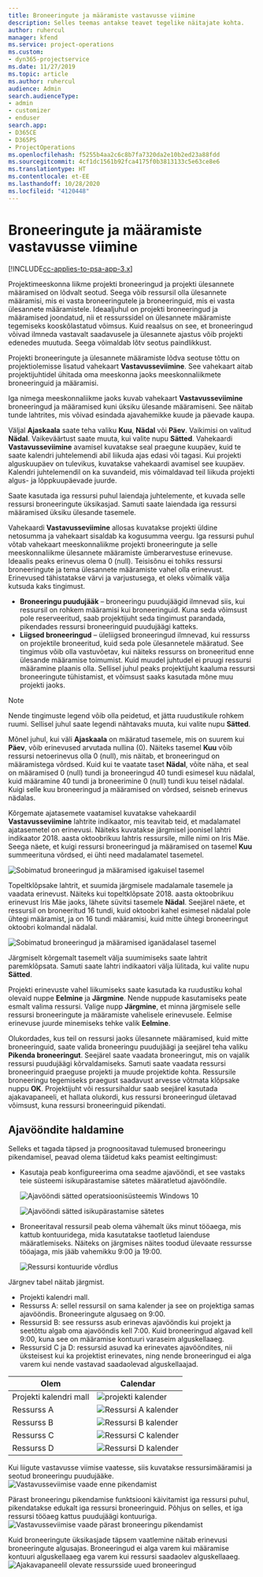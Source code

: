 ```yaml
---
title: Broneeringute ja määramiste vastavusse viimine
description: Selles teemas antakse teavet tegelike näitajate kohta.
author: ruhercul
manager: kfend
ms.service: project-operations
ms.custom:
- dyn365-projectservice
ms.date: 11/27/2019
ms.topic: article
ms.author: ruhercul
audience: Admin
search.audienceType:
- admin
- customizer
- enduser
search.app:
- D365CE
- D365PS
- ProjectOperations
ms.openlocfilehash: f5255b4aa2c6c8b7fa7320da2e10b2ed23a88fdd
ms.sourcegitcommit: 4cf1dc1561b92fca4175f0b3813133c5e63ce8e6
ms.translationtype: HT
ms.contentlocale: et-EE
ms.lasthandoff: 10/28/2020
ms.locfileid: "4120448"
---
```

# <a name="reconcile-bookings-and-assignments"></a>Broneeringute ja määramiste vastavusse viimine

[!INCLUDE[cc-applies-to-psa-app-3.x](../includes/cc-applies-to-psa-app-3x.md)]

Projektimeeskonna liikme projekti broneeringud ja projekti ülesannete määramised on lõdvalt seotud. Seega võib ressursil olla ülesannete määramisi, mis ei vasta broneeringutele ja broneeringuid, mis ei vasta ülesannete määramistele. Ideaaljuhul on projekti broneeringud ja määramised joondatud, nii et ressurssidel on ülesannete määramiste tegemiseks kooskõlastatud võimsus. Kuid reaalsus on see, et broneeringud võivad ilmneda vastavalt saadavusele ja ülesannete ajastus võib projekti edenedes muutuda. Seega võimaldab lõtv seotus paindlikkust.

Projekti broneeringute ja ülesannete määramiste lõdva seotuse tõttu on projektiolemisse lisatud vahekaart **Vastavusseviimine**. See vahekaart aitab projektijuhtidel ühitada oma meeskonna jaoks meeskonnaliikmete broneeringuid ja määramisi.

Iga nimega meeskonnaliikme jaoks kuvab vahekaart **Vastavusseviimine** broneeringud ja määramised kuni üksiku ülesande määramiseni. See näitab tunde lahtrites, mis võivad esindada ajavahemikke kuude ja päevade kaupa.

Väljal **Ajaskaala** saate teha valiku **Kuu**, **Nädal** või **Päev**. Vaikimisi on valitud **Nädal**. Vaikeväärtust saate muuta, kui valite nupu **Sätted**. Vahekaardi **Vastavusseviimine** avamisel kuvatakse seal praegune kuupäev, kuid te saate kalendri juhtelemendi abil liikuda ajas edasi või tagasi. Kui projekti alguskuupäev on tulevikus, kuvatakse vahekaardi avamisel see kuupäev. Kalendri juhtelemendil on ka suvandeid, mis võimaldavad teil liikuda projekti algus- ja lõppkuupäevade juurde.

Saate kasutada iga ressursi puhul laiendaja juhtelemente, et kuvada selle ressursi broneeringute üksikasjad. Samuti saate laiendada iga ressursi määramised üksiku ülesande tasemele.

Vahekaardi **Vastavusseviimine** allosas kuvatakse projekti üldine netosumma ja vahekaart sisaldab ka kogusumma veergu. Iga ressursi puhul võtab vahekaart meeskonnaliikme projekti broneeringute ja selle meeskonnaliikme ülesannete määramiste ümberarvestuse erinevuse. Ideaalis peaks erinevus olema 0 (null). Teisisõnu ei tohiks ressursi broneeringute ja tema ülesannete määramiste vahel olla erinevust. Erinevused tähistatakse värvi ja varjustusega, et oleks võimalik välja kutsuda kaks tingimust.

- **Broneeringu puudujääk** – broneeringu puudujäägid ilmnevad siis, kui ressursil on rohkem määramisi kui broneeringuid. Kuna seda võimsust pole reserveeritud, saab projektijuht seda tingimust parandada, pikendades ressursi broneeringuid puudujäägi katteks.
- **Liigsed broneeringud** – üleliigsed broneeringud ilmnevad, kui ressurss on projektile broneeritud, kuid seda pole ülesannetele määratud. See tingimus võib olla vastuvõetav, kui näiteks ressurss on broneeritud enne ülesande määramise toimumist. Kuid muudel juhtudel ei pruugi ressursi määramine plaanis olla. Sellisel juhul peaks projektijuht kaaluma ressursi broneeringute tühistamist, et võimsust saaks kasutada mõne muu projekti jaoks.

> [!NOTE]
> Nende tingimuste legend võib olla peidetud, et jätta ruudustikule rohkem ruumi. Sellisel juhul saate legendi nähtavaks muuta, kui valite nupu **Sätted**.

Mõnel juhul, kui väli **Ajaskaala** on määratud tasemele, mis on suurem kui **Päev**, võib erinevused arvutada nullina (0). Näiteks tasemel **Kuu** võib ressursi netoerinevus olla 0 (null), mis näitab, et broneeringud on määramistega võrdsed. Kuid kui te vaatate taset **Nädal**, võite näha, et seal on määramised 0 (null) tundi ja broneeringud 40 tundi esimesel kuu nädalal, kuid määramine 40 tundi ja broneerimine 0 (null) tundi kuu teisel nädalal. Kuigi selle kuu broneeringud ja määramised on võrdsed, seisneb erinevus nädalas.

Kõrgemate ajatasemete vaatamisel kuvatakse vahekaardil **Vastavusseviimine** lahtrite indikaator, mis teavitab teid, et madalamatel ajatasemetel on erinevusi. Näiteks kuvatakse järgmisel joonisel lahtri indikaator 2018. aasta oktoobrikuu lahtris ressursile, mille nimi on Iris Mäe. Seega näete, et kuigi ressursi broneeringud ja määramised on tasemel **Kuu** summeerituna võrdsed, ei ühti need madalamatel tasemetel.

![Sobimatud broneeringud ja määramised igakuisel tasemel](media/reconcile-assignments-01.JPG)

Topeltklõpsake lahtrit, et suumida järgmisele madalamale tasemele ja vaadata erinevust. Näiteks kui topeltklõpsate 2018. aasta oktoobrikuu erinevust Iris Mäe jaoks, lähete süvitsi tasemele **Nädal**. Seejärel näete, et ressursil on broneeritud 16 tundi, kuid oktoobri kahel esimesel nädalal pole ühtegi määramist, ja on 16 tundi määramisi, kuid mitte ühtegi broneeringut oktoobri kolmandal nädalal.

![Sobimatud broneeringud ja määramised iganädalasel tasemel](media/reconcile-assignments-02.JPG)

Järgmiselt kõrgemalt tasemelt välja suumimiseks saate lahtrit paremklõpsata. Samuti saate lahtri indikaatori välja lülitada, kui valite nupu **Sätted**. 

Projekti erinevuste vahel liikumiseks saate kasutada ka ruudustiku kohal olevaid nuppe **Eelmine** ja **Järgmine**. Nende nuppude kasutamiseks peate esmalt valima ressursi. Valige nupp **Järgmine**, et minna järgmisele selle ressursi broneeringute ja määramiste vahelisele erinevusele. Eelmise erinevuse juurde minemiseks tehke valik **Eelmine**.

Olukordades, kus teil on ressursi jaoks ülesannete määramised, kuid mitte broneeringuid, saate valida broneeringu puudujäägi ja seejärel teha valiku **Pikenda broneeringut**. Seejärel saate vaadata broneeringut, mis on vajalik ressursi puudujäägi kõrvaldamiseks. Samuti saate vaadata ressursi broneeringuid praeguse projekti ja muude projektide kohta. Ressursile broneeringu tegemiseks praegust saadavust arvesse võtmata klõpsake nuppu **OK**. Projektijuht või ressursihaldur saab seejärel kasutada ajakavapaneeli, et hallata olukordi, kus ressursi broneeringud ületavad võimsust, kuna ressursi broneeringuid pikendati.

## <a name="managing-with-time-zones"></a>Ajavööndite haldamine
Selleks et tagada täpsed ja prognoositavad tulemused broneeringu pikendamisel, peavad olema täidetud kaks peamist eeltingimust:  

- Kasutaja peab konfigureerima oma seadme ajavööndi, et see vastaks teie süsteemi isikupärastamise sätetes määratletud ajavööndile.
 
  ![Ajavööndi sätted operatsioonisüsteemis Windows 10](media/reconcile-assignments-03.png)

  ![Ajavööndi sätted isikupärastamise sätetes](media/reconcile-assignments-04.png)
 
- Broneeritaval ressursil peab olema vähemalt üks minut tööaega, mis kattub kontuuridega, mida kasutatakse taotletud laienduse määratlemiseks. Näiteks on järgmises näites toodud ülevaate ressursse tööajaga, mis jääb vahemikku 9:00 ja 19:00. 

  ![Ressursi kontuuride võrdlus](media/reconcile-assignments-05.png)

Järgnev tabel näitab järgmist.

- Projekti kalendri mall.
- Ressurss A: sellel ressursil on sama kalender ja see on projektiga samas ajavööndis. Broneeringute algusaeg on 9:00.
- Ressursid B: see ressurss asub erinevas ajavööndis kui projekt ja seetõttu algab oma ajavööndis kell 7:00. Kuid broneeringud algavad kell 9:00, kuna see on määramise kontuuri varaseim alguskellaaeg.
- Ressursid C ja D: ressursid asuvad ka erinevates ajavööndites, nii üksteisest kui ka projektist erinevates, ning nende broneeringud ei alga varem kui nende vastavad saadaolevad alguskellaajad.

|Olem  |Calendar  |
|-|-|
|Projekti kalendri mall   | ![projekti kalender](media/reconcile-assignments-06.png) |
|Ressurss A  | ![Ressursi A kalender](media/reconcile-assignments-06.png) |
|Ressurss B  |  ![Ressursi B kalender](media/reconcile-assignments-07.png) |
|Ressurss C  |  ![Ressursi C kalender](media/reconcile-assignments-08.png) |
|Ressurss D  | ![Ressursi D kalender](media/reconcile-assignments-09.png)  |
 
Kui liigute vastavusse viimise vaatesse, siis kuvatakse ressursimääramisi ja seotud broneeringu puudujääke.
 ![Vastavusseviimise vaade enne pikendamist](media/reconcile-assignments-10.png)

Pärast broneeringu pikendamise funktsiooni käivitamist iga ressursi puhul, pikendatakse edukalt iga ressursi broneeringuid. Põhjus on selles, et iga ressursi tööaeg kattus puudujäägi kontuuriga.
 ![Vastavusseviimise vaade pärast broneeringu pikendamist](media/reconcile-assignments-11.png) 

Kuid broneeringute üksikasjade täpsem vaatlemine näitab erinevusi broneeringute algusajas. Broneeringud ei alga varem kui määramise kontuuri alguskellaaeg ega varem kui ressursi saadaolev alguskellaaeg.
 ![Ajakavapaneelil olevate ressursside uued broneeringud](media/reconcile-assignments-12.png)
